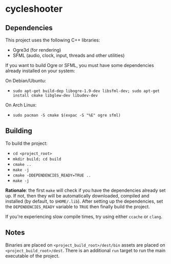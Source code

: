 cycleshooter
============

Dependencies
------------

This project uses the following C++ libraries:

- Ogre3d (for rendering)
- SFML (audio, clock, input, threads and other utilities)

If you want to build Ogre or SFML, you must have some dependencies already installed on your system:

On Debian/Ubuntu:
- `sudo apt-get build-dep libogre-1.9-dev libsfml-dev; sudo apt-get install cmake libglew-dev libudev-dev`

On Arch Linux:
- `sudo pacman -S cmake $(expac -S "%E" ogre sfml)`

Building
--------

To build the project:

- `cd <project_root>`
- `mkdir build; cd build`
- `cmake ..`
- `make -j`
- `cmake -DDEPENDENCIES_READY=TRUE ..`
- `make -j`

**Rationale**: the first `make` will check if you have the dependencies already set up.
If not, then they will be automatically downloaded, compiled and installed (by default, to `$HOME/.lib`).
After setting up the dependencies, set the `DEPENDENCIES_READY` variable to `TRUE` then finally build the project.

If you're experiencing slow compile times, try using either `ccache` or `clang`.

Notes
-----

Binaries are placed on `<project_build_root>/dest/bin` assets are placed on `<project_build_root>/dest`. There is an additional `run` target to run the main executable of the project.
